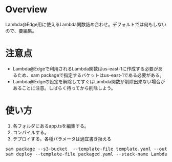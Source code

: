 # Overview
Lambda@Edge用に使えるLambda関数詰め合わせ。デフォルトでは何もしないので、要編集。

# 注意点
- Lambda@Edgeで利用されるLambda関数はus-east-1に作成する必要があるため、sam packageで指定するバケットはus-east-1である必要がある。
- Lambda@Edgeの設定を解除してすぐはLambda関数が削除出来ない場合があることに注意。しばらく待ってから削除しよう。

# 使い方
1. 各フォルダにあるapp.tsを編集する。
2. コンパイルする。
3. デプロイする。各種パラメータは適宜書き換える
<pre>
sam package --s3-bucket <bucket-name> --template-file template.yaml --output-template-file packaged.yaml
sam deploy --template-file packaged.yaml --stack-name LambdaEdge --region us-east-1 --capabilities CAPABILITY_IAM
</pre>